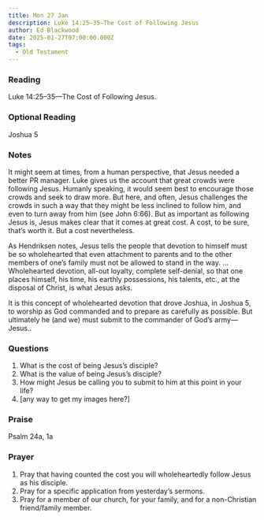 ```yaml
---
title: Mon 27 Jan
description: Luke 14:25–35—The Cost of Following Jesus
author: Ed Blackwood
date: 2025-01-27T07:00:00.000Z
tags:
  - Old Testament
---
```

### Reading

Luke 14:25–35—The Cost of Following Jesus.

### O﻿ptional Reading

Joshua 5

### Notes

It might seem at times, from a human perspective, that Jesus needed a better PR manager. Luke gives us the account that great crowds were following Jesus. Humanly speaking, it would seem best to encourage those crowds and seek to draw more. But here, and often, Jesus challenges the crowds in such a way that they might be less inclined to follow him, and even to turn away from him (see John 6:66). But as important as following Jesus is, Jesus makes clear that it comes at great cost. A cost, to be sure, that’s worth it. But a cost nevertheless.

As Hendriksen notes, Jesus tells the people that devotion to himself must be so wholehearted that even attachment to parents and to the other members of one’s family must not be allowed to stand in the way. … Wholehearted devotion, all-out loyalty, complete self-denial, so that one places himself, his time, his earthly possessions, his talents, etc., at the disposal of Christ, is what Jesus asks.

It is this concept of wholehearted devotion that drove Joshua, in Joshua 5, to worship as God commanded and to prepare as carefully as possible. But ultimately he (and we) must submit to the commander of God’s army—Jesus..

### Questions

1. What is the cost of being Jesus’s disciple?
2. What is the value of being Jesus’s disciple?
3. How might Jesus be calling you to submit to him at this point in your life?
4. \[﻿any way to get my images here?]

### Praise

P﻿salm 24a, 1a

### Prayer

1. Pray that having counted the cost you will wholeheartedly follow Jesus as his disciple.
2. Pray for a specific application from yesterday’s sermons.
3. Pray for a member of our church, for your family, and for a non-Christian friend/family member.